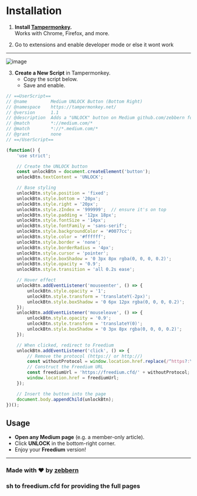 # Installation

1. **Install [Tampermonkey](https://tampermonkey.net/).**  
   Works with Chrome, Firefox, and more.

2. Go to extensions and enable developer mode or else it wont work
---
![image](https://github.com/user-attachments/assets/014993ae-db63-43c7-8abd-9417c55b33ff)


3. **Create a New Script** in Tampermonkey.  
   - Copy the script below.  
   - Save and enable.

```javascript
// ==UserScript==
// @name         Medium UNLOCK Button (Bottom Right)
// @namespace    https://tampermonkey.net/
// @version      1.1
// @description  Adds a "UNLOCK" button on Medium github.com/zebbern for more
// @match        *://medium.com/*
// @match        *://*.medium.com/*
// @grant        none
// ==/UserScript==

(function() {
    'use strict';

    // Create the UNLOCK button
    const unlockBtn = document.createElement('button');
    unlockBtn.textContent = 'UNLOCK';

    // Base styling
    unlockBtn.style.position = 'fixed';
    unlockBtn.style.bottom = '20px';
    unlockBtn.style.right = '20px';
    unlockBtn.style.zIndex = '999999';  // ensure it's on top
    unlockBtn.style.padding = '12px 18px';
    unlockBtn.style.fontSize = '14px';
    unlockBtn.style.fontFamily = 'sans-serif';
    unlockBtn.style.backgroundColor = '#0077cc';
    unlockBtn.style.color = '#ffffff';
    unlockBtn.style.border = 'none';
    unlockBtn.style.borderRadius = '4px';
    unlockBtn.style.cursor = 'pointer';
    unlockBtn.style.boxShadow = '0 3px 8px rgba(0, 0, 0, 0.2)';
    unlockBtn.style.opacity = '0.9';
    unlockBtn.style.transition = 'all 0.2s ease';

    // Hover effect
    unlockBtn.addEventListener('mouseenter', () => {
        unlockBtn.style.opacity = '1';
        unlockBtn.style.transform = 'translateY(-2px)';
        unlockBtn.style.boxShadow = '0 6px 12px rgba(0, 0, 0, 0.2)';
    });
    unlockBtn.addEventListener('mouseleave', () => {
        unlockBtn.style.opacity = '0.9';
        unlockBtn.style.transform = 'translateY(0)';
        unlockBtn.style.boxShadow = '0 3px 8px rgba(0, 0, 0, 0.2)';
    });

    // When clicked, redirect to Freedium
    unlockBtn.addEventListener('click', () => {
        // Remove the protocol (https:// or http://)
        const withoutProtocol = window.location.href.replace(/^https?:\/\//, '');
        // Construct the Freedium URL
        const freediumUrl = 'https://freedium.cfd/' + withoutProtocol;
        window.location.href = freediumUrl;
    });

    // Insert the button into the page
    document.body.appendChild(unlockBtn);
})();
```

## Usage

- **Open any Medium page** (e.g. a member-only article).  
- Click **UNLOCK** in the bottom-right corner.  
- Enjoy your **Freedium** version!  

---

### Made with ❤️ by [zebbern](https://github.com/zebbern)

### sh to freedium.cfd for providing the full pages
